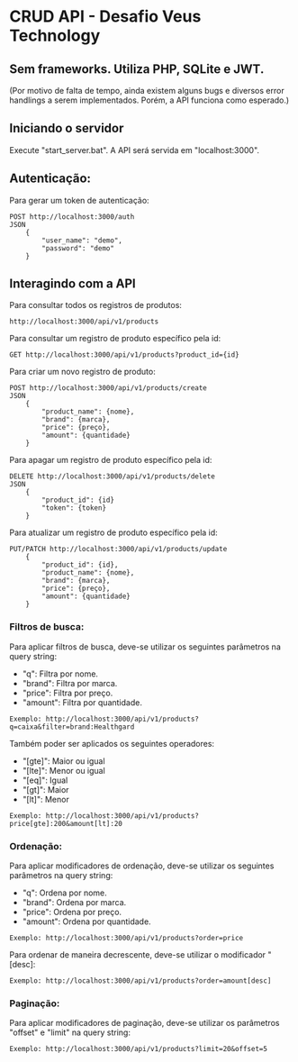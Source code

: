 # CRUD API - Desafio Veus Technology

## Sem frameworks. Utiliza PHP, SQLite e JWT. 

(Por motivo de falta de tempo, ainda existem alguns bugs e diversos error handlings a serem implementados. Porém, a API funciona como esperado.)

## Iniciando o servidor
Execute "start_server.bat". A API será servida em "localhost:3000".

## Autenticação:
Para gerar um token de autenticação:
```
POST http://localhost:3000/auth
JSON
    {
        "user_name": "demo",
        "password": "demo"
    }
```
## Interagindo com a API
Para consultar todos os registros de produtos:
```
http://localhost:3000/api/v1/products
```
Para consultar um registro de produto específico pela id:
```
GET http://localhost:3000/api/v1/products?product_id={id}
```
Para criar um novo registro de produto:
```
POST http://localhost:3000/api/v1/products/create
JSON
    {
        "product_name": {nome},
        "brand": {marca},
        "price": {preço},
        "amount": {quantidade}
    }
```
Para apagar um registro de produto específico pela id:
```
DELETE http://localhost:3000/api/v1/products/delete
JSON
    {
    	"product_id": {id}
        "token": {token}
    }
```

Para atualizar um registro de produto específico pela id:
```
PUT/PATCH http://localhost:3000/api/v1/products/update
    {
        "product_id": {id},
        "product_name": {nome},
        "brand": {marca},
        "price": {preço},
        "amount": {quantidade}
    }
```

### Filtros de busca:

Para aplicar filtros de busca, deve-se utilizar os seguintes parâmetros na query string:
* "q": Filtra por nome.
* "brand": Filtra por marca.
* "price": Filtra por preço.
* "amount": Filtra por quantidade.
```
Exemplo: http://localhost:3000/api/v1/products?q=caixa&filter=brand:Healthgard
```
Também poder ser aplicados os seguintes operadores:
 * "[gte]": Maior ou igual
 * "[lte]": Menor ou igual
 * "[eq]": Igual
 * "[gt]": Maior
 * "[lt]": Menor
```
Exemplo: http://localhost:3000/api/v1/products?price[gte]:200&amount[lt]:20
```

### Ordenação:

Para aplicar modificadores de ordenação, deve-se utilizar os seguintes parâmetros na query string:
* "q": Ordena por nome.
* "brand": Ordena por marca.
* "price": Ordena por preço.
* "amount": Ordena por quantidade.
```
Exemplo: http://localhost:3000/api/v1/products?order=price
```
Para ordenar de maneira decrescente, deve-se utilizar o modificador "[desc]:
```
Exemplo: http://localhost:3000/api/v1/products?order=amount[desc]
```

### Paginação:

Para aplicar modificadores de paginação, deve-se utilizar os parâmetros "offset" e "limit" na query string:
```
Exemplo: http://localhost:3000/api/v1/products?limit=20&offset=5
```
